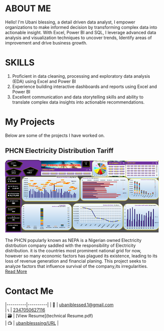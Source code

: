 # ABOUT ME

Hello! I'm Ubani blessing, a detail driven data analyst, I empower organizations to make informed decision by transforming complex data into actionable insight. With Excel, Power BI and SQL, I leverage advanced data analysis and visualization techniques to uncover trends, Identify areas of improvement and drive business growth.

# SKILLS

1. Proficient in data cleaning, processing and exploratory data analysis (EDA) using Excel and Power BI
2. Experience building interactive dashboards and reports using Excel and Power BI
3. Excellent communication and data storytelling skills and ability to translate complex data insights into actionable recommendations.

# My Projects

Below are some of the projects I have worked on.


## PHCN Electricity Distribution Tariff

![PHCN Dashboard](PHCN.png)	 <!-- Image of Project Dashboard -->	

The PHCN popularly known as NEPA is a Nigerian owned Electricity distrbution company saddled  with the responsibility of Electricity distribution. it is the countries most prominent national grid for now, however so many economic factors has plagued its existence, leading to its loss of revenue generation and financial planing. This project seeks to analyze factors that influence survival of the company,its irregularities.
[Read More](PHCN_documentation.pdf)




# Contact Me

|----------|----------|
| 📩   |   [ubaniblessed.1@gmail.com](mailto:ubaniblessed.1@gmail.com)  	 
| 📞   |   [2347050627116](https://wa.me/2347050627116)  	  	 		
| 🗃️	| 	[View Resume](technical Resume.pdf)				 			
| 📺	|	[ubaniblesssing/URL](https://www.example.com)	          		 | 		<!-- replace https://www.example.com with your youtube url -->




